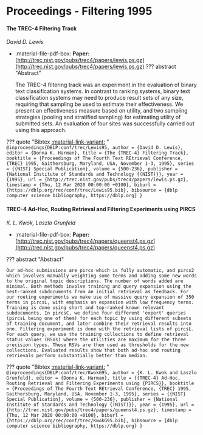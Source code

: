 # Proceedings - Filtering 1995 

#### The TREC-4 Filtering Track

_David D. Lewis_

- :material-file-pdf-box: **Paper:** [http://trec.nist.gov/pubs/trec4/papers/lewis.ps.gz](http://trec.nist.gov/pubs/trec4/papers/lewis.ps.gz)
??? abstract "Abstract"
	
	The TREC-4 filtering track was an experiment in the evaluation of binary text classification systems. In contrast to ranking systems, binary text classification systems may need to produce result sets of any size, requiring that sampling be used to estimate their effectiveness. We present an effectiveness measure based on utility, and two sampling strategies (pooling and stratified sampling) for estimating utility of submitted sets. An evaluation of four sites was successfully carried out using this approach.
	

??? quote "Bibtex [:material-link-variant:](https://dblp.org/rec/conf/trec/Lewis95.bib) "
	```
	@inproceedings{DBLP:conf/trec/Lewis95,
		author = {David D. Lewis},
		editor = {Donna K. Harman},
		title = {The {TREC-4} Filtering Track},
		booktitle = {Proceedings of The Fourth Text REtrieval Conference, {TREC} 1995, Gaithersburg, Maryland, USA, November 1-3, 1995},
		series = {{NIST} Special Publication},
		volume = {500-236},
		publisher = {National Institute of Standards and Technology {(NIST)}},
		year = {1995},
		url = {http://trec.nist.gov/pubs/trec4/papers/lewis.ps.gz},
		timestamp = {Thu, 12 Mar 2020 00:00:00 +0100},
		biburl = {https://dblp.org/rec/conf/trec/Lewis95.bib},
		bibsource = {dblp computer science bibliography, https://dblp.org}
	}
	```

#### TREC-4 Ad-Hoc, Routing Retrieval and Filtering Experiments using  PIRCS

_K. L. Kwok, Laszlo Grunfeld_

- :material-file-pdf-box: **Paper:** [http://trec.nist.gov/pubs/trec4/papers/queenst4.ps.gz](http://trec.nist.gov/pubs/trec4/papers/queenst4.ps.gz)

??? abstract "Abstract"
	
	Our ad-hoc submissions are pircs which is fully automatic, and pircs2 which involves manually weighting some terms and adding some new words to the original topic descriptions. The number of words added are minimal. Both methods involve training and query expansion using the best-ranked subdocuments from an initial retrieval as feedback. For our routing experiments we make use of massive query expansion of 350 terms in pircsL, with emphasis on expansion with low frequency terms. Training is done using short and top-ranked known relevant subdocuments. In pircsC, we define four different 'expert' queries (pircsL being one of them) for each topic by using different subsets of training document, and later combine their retrieval results into one. Filtering experiment is done with the retrieval lists of pircsL. For each query, we use the training collections to define retrieval status values (RSVs) where the utilities are maximum for the three precision types. These RSVs are then used as thresholds for the new collections. Evaluated results show that both ad-hoc and routing retrievals perform substantially better than median.
	

??? quote "Bibtex [:material-link-variant:](https://dblp.org/rec/conf/trec/KwokG95.bib) "
	```
	@inproceedings{DBLP:conf/trec/KwokG95,
		author = {K. L. Kwok and Laszlo Grunfeld},
		editor = {Donna K. Harman},
		title = {{TREC-4} Ad-Hoc, Routing Retrieval and Filtering Experiments using {PIRCS}},
		booktitle = {Proceedings of The Fourth Text REtrieval Conference, {TREC} 1995, Gaithersburg, Maryland, USA, November 1-3, 1995},
		series = {{NIST} Special Publication},
		volume = {500-236},
		publisher = {National Institute of Standards and Technology {(NIST)}},
		year = {1995},
		url = {http://trec.nist.gov/pubs/trec4/papers/queenst4.ps.gz},
		timestamp = {Thu, 12 Mar 2020 00:00:00 +0100},
		biburl = {https://dblp.org/rec/conf/trec/KwokG95.bib},
		bibsource = {dblp computer science bibliography, https://dblp.org}
	}
	```

